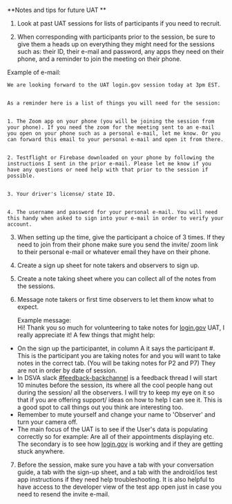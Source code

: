 **Notes and tips for future UAT **
1. Look at past UAT sessions for lists of participants if you need to recruit.

2. When corresponding with participants prior to the session, be sure to give them a heads up on everything they might need for the sessions such as: their ID, their e-mail and password, any apps they need on their phone, and a reminder to join the meeting on their phone. 

Example of e-mail: 


    We are looking forward to the UAT login.gov session today at 3pm EST. 


    As a reminder here is a list of things you will need for the session:


    1. The Zoom app on your phone (you will be joining the session from your phone). If you need the zoom for the meeting sent to an e-mail you open on your phone such as a personal e-mail, let me know. Or you can forward this email to your personal e-mail and open it from there.


    2. Testflight or Firebase downloaded on your phone by following the instructions I sent in the prior e-mail. Please let me know if you have any questions or need help with that prior to the session if possible. 


    3. Your driver's license/ state ID. 


    4. The username and password for your personal e-mail. You will need this handy when asked to sign into your e-mail in order to verify your account. 

3. When setting up the time, give the participant a choice of 3 times. If they need to join from their phone make sure you send the invite/ zoom link to their personal e-mail or whatever email they have on their phone. 

4. Create a sign up sheet for note takers and observers to sign up. 

5. Create a note taking sheet where you can collect all of the notes from the sessions.

6. Message note takers or first time observers to let them know what to expect. 


    Example message: \
Hi! Thank you so much for volunteering to take notes for [login.gov](http://login.gov/) UAT, I really appreciate it! A few things that might help:

- On the sign up the participantet, in column A it says the participant #. This is the participant you are taking notes for and you will want to take notes in the correct tab. (You will be taking notes for P2 and P7) They are not in order by date of session.
- In DSVA slack [#feedback-backchannel](https://adhoc.slack.com/archives/C02SNCCD6P8)  is a feedback thread I will start 10 minutes before the session, its where all the cool people hang out during the session/ all the observers. I will try to keep my eye on it so that if you are offering support/ ideas on how to help I can see it. This is a good spot to call things out you think are interesting too.
- Remember to mute yourself and change your name to 'Observer' and turn your camera off.
- The main focus of the UAT is to see if the User's data is populating correctly so for example: Are all of their appointments displaying etc. The secondary is to see how [login.gov](http://login.gov/) is working and if they are getting stuck anywhere. 

7. Before the session, make sure you have a tab with your conversation guide, a tab with the sign-up sheet, and a tab with the android/ios test app instructions if they need help troubleshooting. It is also helpful to have access to the developer view of the test app open just in case you need to resend the invite e-mail.  

